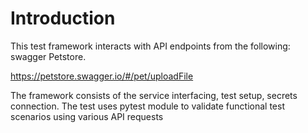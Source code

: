 # Introduction

This test framework interacts with API endpoints from the following: swagger Petstore.

https://petstore.swagger.io/#/pet/uploadFile

The framework consists of the service interfacing, test setup, secrets connection.
The test uses pytest module to validate functional test scenarios using various API requests